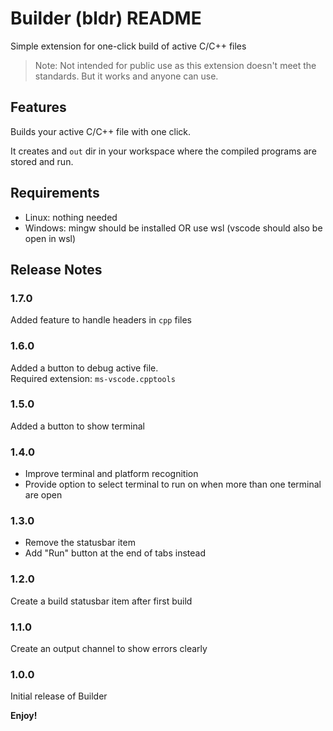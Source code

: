 # Builder (bldr) README

Simple extension for one-click build of active C/C++ files

> Note: Not intended for public use as this extension doesn't meet the standards. But it works and anyone can use.

## Features

Builds your active C/C++ file with one click.

It creates and `out` dir in your workspace where the compiled programs are stored and run.

## Requirements

- Linux: nothing needed
- Windows: mingw should be installed OR use wsl (vscode should also be open in wsl)

## Release Notes

### 1.7.0

Added feature to handle headers in `cpp` files

### 1.6.0

Added a button to debug active file.<br>
Required extension: `ms-vscode.cpptools`

### 1.5.0

Added a button to show terminal

### 1.4.0

- Improve terminal and platform recognition
- Provide option to select terminal to run on when more than one terminal are open

### 1.3.0

- Remove the statusbar item
- Add "Run" button at the end of tabs instead

### 1.2.0

Create a build statusbar item after first build

### 1.1.0

Create an output channel to show errors clearly

### 1.0.0

Initial release of Builder

**Enjoy!**
